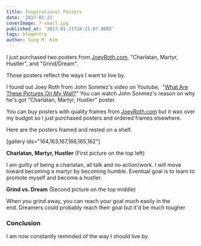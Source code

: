 ```yaml
---
title: Inspirational Posters
date: '2017-01-21'
coverImage: 7-small.jpg
published_at: '2017-01-21T18:21:07.000Z'
tags: blogentry
author: Sung M. Kim
---
```


I just purchased two posters from [JoeyRoth.com](http://joeyroth.com/posters/), "Charlatan, Martyr, Hustler", and "Grind/Dream".

Those posters reflect the ways I want to live by.

I found out Joey Roth from John Sonmez's video on Youtube,  "[What Are These Pictures On My Wall?](https://youtu.be/a4MemzkIxEA?t=14s)" You can watch John Sonmez's reason on why he's got "Charlatan, Martyr, Hustler" poster.

You can buy posters with quality frames from [JoeyRoth.com](http://joeyroth.com) but it was over my budget so I just purchased posters and ordered frames elsewhere.

Here are the posters framed and rested on a shelf.

\[gallery ids="164,163,167,166,165,162"\]

**Charlatan, Martyr, Hustler** (First picture on the top left)

I am guilty of being a charlatan, all talk and no action/work. I will move toward becoming a martyr by becoming humble. Eventual goal is to learn to promote myself and become a hustler.

**Grind vs. Dream** (Second picture on the top middle)

When you grind away, you can reach your goal much easily in the end. Dreamers could probably reach their goal but it'd be much tougher

### Conclusion

I am now constantly reminded of the way I should live by.

